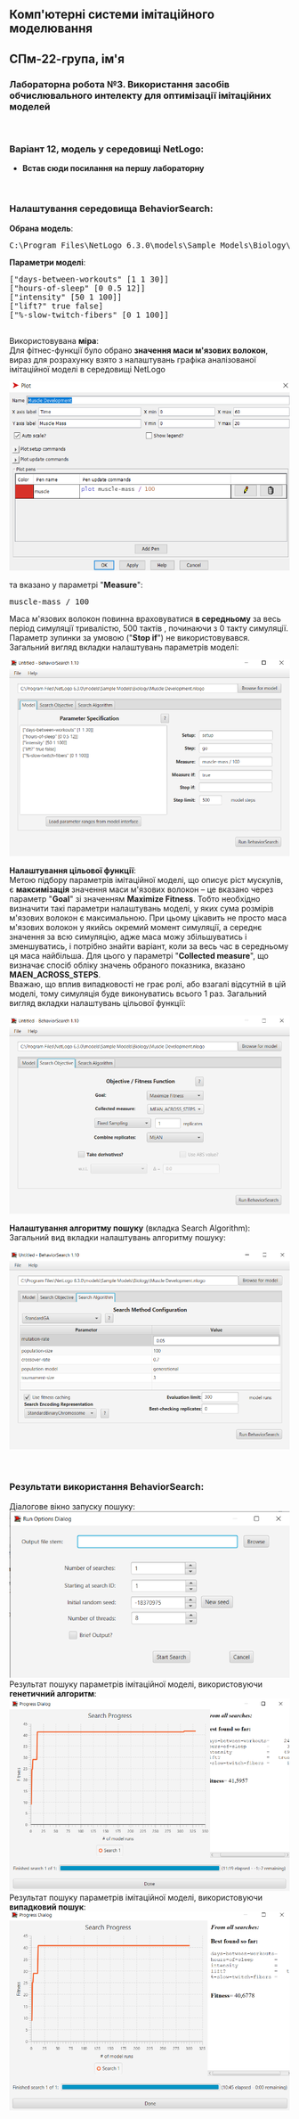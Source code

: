 ## Комп'ютерні системи імітаційного моделювання
## СПм-22-група, **ім'я**
### Лабораторна робота №**3**. Використання засобів обчислювального интелекту для оптимізації імітаційних моделей

<br>

### Варіант 12, модель у середовищі NetLogo:


- **Встав сюди посилання на першу лабораторну**


<br>

### Налаштування середовища BehaviorSearch:

**Обрана модель**:
<pre>
C:\Program Files\NetLogo 6.3.0\models\Sample Models\Biology\Muscle Development.nlogo
</pre>
**Параметри моделі**:  
<pre>
["days-between-workouts" [1 1 30]]
["hours-of-sleep" [0 0.5 12]]
["intensity" [50 1 100]]
["lift?" true false]
["%-slow-twitch-fibers" [0 1 100]]

</pre>
Використовувана **міра**:  
Для фітнес-функції  було обрано **значення маси м'язових волокон**, вираз для розрахунку взято з налаштувань графіка аналізованої імітаційної моделі в середовищі NetLogo  

![mass](mass.png)  

та вказано у параметрі "**Measure**":

<pre>
muscle-mass / 100
</pre>

Маса м'язових волокон повинна враховуватися **в середньому** за весь період симуляції тривалістю, 500 тактів , починаючи з 0 такту симуляції.  
Параметр зупинки за умовою ("**Stop if**") не використовувався.  
Загальний вигляд вкладки налаштувань параметрів моделі:  

![Вкладка налаштувань параметрів моделі](model.png)

**Налаштування цільової функції**:  
Метою підбору параметрів імітаційної моделі, що описує ріст мускулів, є **максимізація** значення маси м'язових волокон – це вказано через параметр "**Goal**" зі значенням **Maximize Fitness**.
Тобто необхідно визначити такі параметри налаштувань моделі, у яких сума розмірів м'язових волокон є максимальною. При цьому цікавить не просто маса м'язових волокон у якийсь окремий момент симуляції,
а середнє значення за всю симуляцію, адже маса можу збільшуватись і зменшуватись, і потрібно знайти варіант, коли за весь час в середньому ця маса найбільша. Для цього у параметрі "**Collected measure**", що визначає спосіб обліку значень обраного показника, вказано **MAEN_ACROSS_STEPS**.  
Вважаю, що вплив випадковості не грає ролі, або взагалі відсутній в цій моделі, тому симуляція буде виконуватись всього 1 раз.
Загальний вигляд вкладки налаштувань цільової функції:  

![Вкладка налаштувань цільової функції](search.png)

**Налаштування алгоритму пошуку** (вкладка Search Algorithm):  
Загальний вид вкладки налаштувань алгоритму пошуку:  

![Вкладка налаштувань пошуку](alg.png)

<br>

### Результати використання BehaviorSearch:
Діалогове вікно запуску пошуку:  
![Вікно запуску пошуку](dialog.png)
Результат пошуку параметрів імітаційної моделі, використовуючи **генетичний алгоритм**:  
![Результати пошуку за допомогою ГА](ga.png)
Результат пошуку параметрів імітаційної моделі, використовуючи **випадковий пошук**:  
![Результати випадкового пошуку](rs.png)
